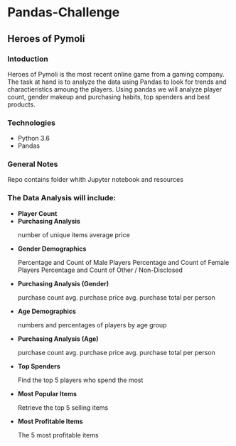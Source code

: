 # Pandas-Challenge
<H2> Heroes of Pymoli</H2>


<h3>Intoduction</h3>
Heroes of Pymoli is the most recent online game from a gaming company. The task at hand is to analyze the data using Pandas to look for trends and charactieristics amoung the players. Using pandas we will analyze player count, gender makeup and purchasing habits, top spenders and best products. 

<h3>Technologies</h3>

<ul><li>Python 3.6</li>
  <li>Pandas</li></ul>

<h3>General Notes</h3>
Repo contains folder whith Jupyter notebook and resources


<h3>The Data Analysis will include:</h3>

<ul><li><b>Player Count</b></li>


<li><b>Purchasing Analysis</b>

number of unique items
average price</li>

<li><b>Gender Demographics</b>

Percentage and Count of Male Players
Percentage and Count of Female Players
Percentage and Count of Other / Non-Disclosed</li>

<li><b>Purchasing Analysis (Gender)</b>

purchase count
avg. purchase price
avg. purchase total per person </li>

<li><b>Age Demographics</b>

numbers and percentages of players by age group</li>

<li><b>Purchasing Analysis (Age)</b>

purchase count
avg. purchase price
avg. purchase total per person </li>

<li><b>Top Spenders</b>

Find the top 5 players who spend the most</li>

<li><b>Most Popular Items</b>

Retrieve the top 5 selling items</li>

<li><b>Most Profitable Items</b>

The 5 most profitable items</li></ul>
